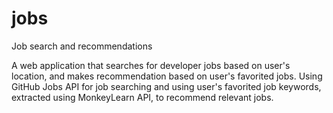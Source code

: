 # jobs
Job search and recommendations

A web application that searches for developer jobs based on user's location, and makes recommendation based on user's favorited jobs. Using GitHub Jobs API for job searching and using user's favorited job keywords, extracted using MonkeyLearn API, to recommend relevant jobs.
